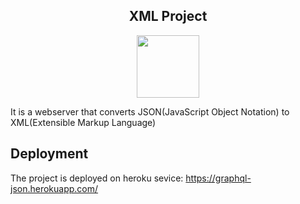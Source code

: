 <p align="center"><h2 align="center">XML Project</h2></p>
<p align="center"><img src="https://travis-ci.org/dwyl/esta.svg?branch=master" width="100" /></p>

It is a webserver that converts JSON(JavaScript Object Notation) to XML(Extensible Markup Language)

## Deployment
The project is deployed on heroku sevice: https://graphql-json.herokuapp.com/
